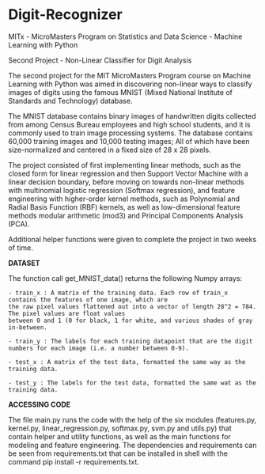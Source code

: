 # Digit-Recognizer
MITx - MicroMasters Program on Statistics and Data Science - Machine Learning with Python 

Second Project - Non-Linear Classifier for Digit Analysis

The second project for the MIT MicroMasters Program course on Machine Learning with Python was aimed in discovering
non-linear ways to classify images of digits using the famous MNIST (Mixed National Institute of Standards and Technology) database.

The MNIST database contains binary images of handwritten digits collected from among Census Bureau employees and high school
students, and it is commonly used to train image processing systems. The database contains 60,000 training images and
10,000 testing images; All of which have been size-normalized and centered in a fixed size of 28 x 28 pixels.

The project consisted of first implementing linear methods, such as the closed form for linear regression and then Support Vector Machine with a linear decision boundary, before moving on towards non-linear methods with multinomial logistic regression (Softmax regression), and feature engineering with higher-order kernel methods, such as Polynomial and Radial Basis Function (RBF) kernels, as well as low-dimensional feature methods modular arithmetic (mod3) and Principal Components Analysis (PCA).

Additional helper functions were given to complete the project in two weeks of time.

**DATASET**

The function call get_MNIST_data() returns the following Numpy arrays:

    - train_x : A matrix of the training data. Each row of train_x contains the features of one image, which are
    the raw pixel values flattened out into a vector of length 28^2 = 784. The pixel values are float values
    between 0 and 1 (0 for black, 1 for white, and various shades of gray in-between.
    
    - train_y : The labels for each training datapoint that are the digit numbers for each image (i.e. a number between 0-9).
    
    - test_x : A matrix of the test data, formatted the same way as the training data.
    
    - test_y : The labels for the test data, formatted the same wat as the training data.

**ACCESSING CODE**

The file main.py runs the code with the help of the six modules (features.py, kernel.py, linear_regression.py, softmax.py, svm.py and utils.py) that contain helper and utility functions, as well as the main functions for modeling and feature engineering. The dependencies and requirements can be seen from requirements.txt that can be installed in shell with the command pip install -r requirements.txt.

